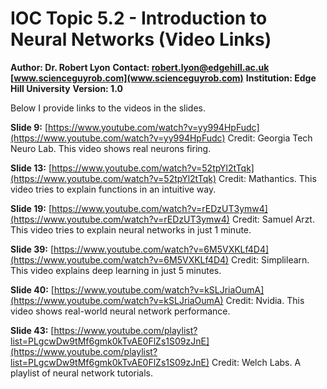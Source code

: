 # IOC Topic 5.2 - Introduction to Neural Networks (Video Links)

**Author: Dr. Robert Lyon**
**Contact: robert.lyon@edgehill.ac.uk [www.scienceguyrob.com](www.scienceguyrob.com)**
**Institution: Edge Hill University**
**Version: 1.0**
    
Below I provide links to the videos in the slides.

**Slide 9:** [https://www.youtube.com/watch?v=yy994HpFudc](https://www.youtube.com/watch?v=yy994HpFudc) Credit: Georgia Tech Neuro Lab. This video shows real neurons firing.

**Slide 13:** [https://www.youtube.com/watch?v=52tpYl2tTqk](https://www.youtube.com/watch?v=52tpYl2tTqk) Credit: Mathantics. This video tries to explain functions in an intuitive way.

**Slide 19:** [https://www.youtube.com/watch?v=rEDzUT3ymw4](https://www.youtube.com/watch?v=rEDzUT3ymw4) Credit: Samuel Arzt. This video tries to explain neural networks in just 1 minute.

**Slide 39:** [https://www.youtube.com/watch?v=6M5VXKLf4D4](https://www.youtube.com/watch?v=6M5VXKLf4D4) Credit: Simplilearn. This video explains deep learning in just 5 minutes.

**Slide 40:** [https://www.youtube.com/watch?v=kSLJriaOumA](https://www.youtube.com/watch?v=kSLJriaOumA) Credit: Nvidia. This video shows real-world neural network performance.

**Slide 43:** [https://www.youtube.com/playlist?list=PLgcwDw9tMf6gmk0kTvAE0FlZs1S09zJnE](https://www.youtube.com/playlist?list=PLgcwDw9tMf6gmk0kTvAE0FlZs1S09zJnE) Credit: Welch Labs. A playlist of neural network tutorials.
